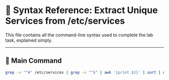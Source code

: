 # 🧾 Syntax Reference: Extract Unique Services from /etc/services

This file contains all the command-line syntax used to complete the lab task, explained simply.

---

## 🔹 Main Command

```bash
grep -v "^#" /etc/services | grep -v "^$" | awk '{print $1}' | sort | uniq > ~/uniqueservices.txt && wc -l ~/uniqueservices.txt
